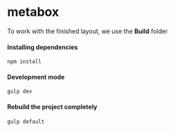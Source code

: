 # metabox

To work with the finished layout, we use the **Build** folder

#### Installing dependencies

```
npm install
```

#### Development mode

```
gulp dev
```

#### Rebuild the project completely

```
gulp default
```
